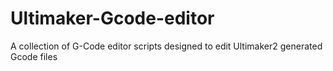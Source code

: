 Ultimaker-Gcode-editor
======================

A collection of G-Code editor scripts designed to edit Ultimaker2 generated Gcode files
